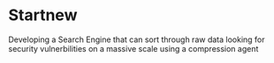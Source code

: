 # Startnew
Developing a Search Engine that can sort through raw data looking for security vulnerbilities on a massive scale using a compression agent
